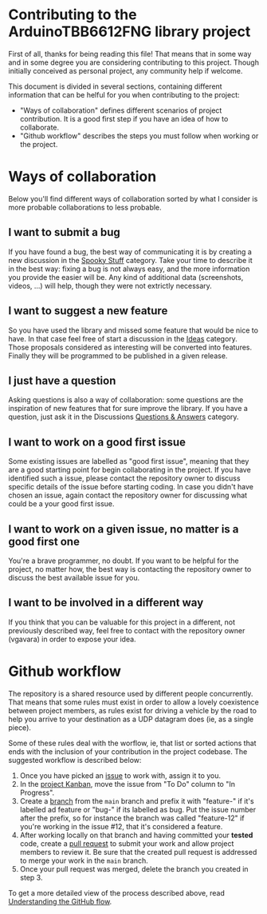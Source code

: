 # Contributing to the ArduinoTBB6612FNG library project

First of all, thanks for being reading this file! That means that in some way and in some degree you are considering contributing to this project. Though initially conceived as personal project, any community help if welcome.

This document is divided in several sections, containing different information that can be helful for you when contributing to the project:
- "Ways of collaboration" defines different scenarios of project contribution. It is a good first step if you have an idea of how to collaborate.
- "Github workflow" describes the steps you must follow when working or the project.

# Ways of collaboration

Below you'll find different ways of collaboration sorted by what I consider is more probable collaborations to less probable.

## I want to submit a bug
If you have found a bug, the best way of communicating it is by creating a new discussion in the [Spooky Stuff](https://github.com/VGavara/ArduinoTB6612FNG/discussions/categories/spooky-stuff) category. Take your time to describe it in the best way: fixing a bug is not always easy, and the more information you provide the easier will be. Any kind of additional data (screenshots, videos, ...) will help, though they were not extrictly necessary.

## I want to suggest a new feature
So you have used the library and missed some feature that would be nice to have. In that case feel free of start a discussion in the [Ideas](https://github.com/VGavara/ArduinoTB6612FNG/discussions/categories/ideas) category. Those proposals considered as interesting will be converted into features. Finally they will be programmed to be published in a given release.

## I just have a question
Asking questions is also a way of collaboration: some questions are the inspiration of new features that for sure improve the library. If you have a question, just ask it in the Discussions [Questions & Answers](https://github.com/VGavara/ArduinoTB6612FNG/discussions/categories/questions-answers) category.

## I want to work on a good first issue
Some existing issues are labelled as "good first issue", meaning that they are a good starting point for begin collaborating in the project. If you have identified such a issue, please contact the repository owner to discuss specific details of the issue before starting coding. In case you didn't have chosen an issue, again contact the repository owner for discussing what could be a your good first issue.

## I want to work on a given issue, no matter is a good first one
You're a brave programmer, no doubt. If you want to be helpful for the project, no matter how, the best way is contacting the repository owner to discuss the best available issue for you.

## I want to be involved in a different way
If you think that you can be valuable for this project in a different, not previously described way, feel free to contact with the repository owner (vgavara) in order to expose your idea.

# Github workflow
The repository is a shared resource used by different people concurrently. That means that some rules must exist in order to allow a lovely coexistence between project members, as rules exist for driving a vehicle by the road to help you arrive to your destination as a UDP datagram does (ie, as a single piece).

Some of these rules deal with the worflow, ie, that list or sorted actions that ends with the inclusion of your contribution in the project codebase. The suggested workflow is described below:

1. Once you have picked an [issue](https://github.com/VGavara/ArduinoTB6612FNG/issues) to work with, assign it to you.
2. In the [project Kanban](https://github.com/VGavara/ArduinoTB6612FNG/projects/1), move the issue from "To Do" column to "In Progress".
3. Create a [branch](https://github.com/VGavara/ArduinoTB6612FNG/branches) from the `main` branch and prefix it with "feature-" if it's labelled ad feature or "bug-" if its labelled as bug. Put the issue number after the prefix, so for instance the branch was called "feature-12" if you're working in the issue #12, that it's considered a feature.
4. After working locally on that branch and having committed your **tested** code, create a [pull request](https://github.com/VGavara/ArduinoTB6612FNG/pulls) to submit your work and allow project members to review it. Be sure that the created pull request is addressed to merge your work in the `main` branch.
5. Once your pull request was merged, delete the branch you created in step 3.

To get a more detailed view of the process described above, read [Understanding the GitHub flow](https://guides.github.com/introduction/flow/).
